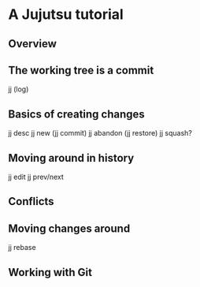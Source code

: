 # A Jujutsu tutorial

## Overview

## The working tree is a commit

jj (log)

## Basics of creating changes

jj desc
jj new
(jj commit)
jj abandon (jj restore)
jj squash?

## Moving around in history

jj edit
jj prev/next

## Conflicts

## Moving changes around

jj rebase

## Working with Git

